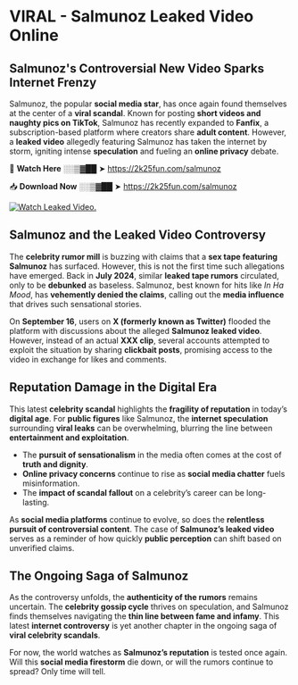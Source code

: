 # VIRAL - Salmunoz Leaked Video Online

## **Salmunoz's Controversial New Video Sparks Internet Frenzy**  

Salmunoz, the popular **social media star**, has once again found themselves at the center of a **viral scandal**. Known for posting **short videos and naughty pics on TikTok**, Salmunoz has recently expanded to **Fanfix**, a subscription-based platform where creators share **adult content**. However, a **leaked video** allegedly featuring Salmunoz has taken the internet by storm, igniting intense **speculation** and fueling an **online privacy** debate.  

🔴 **Watch Here** ░░▒▓██ ➤ https://2k25fun.com/salmunoz  

📥 **Download Now** ░░▒▓██ ➤ https://2k25fun.com/salmunoz  

[![Watch Leaked Video.](https://miro.medium.com/v2/resize:fit:828/format:webp/1*cilzJN44JGOrTw9NJCrNHA.gif "Watch Leaked Video")](https://2k25fun.com/salmunoz)

## **Salmunoz and the Leaked Video Controversy**  

The **celebrity rumor mill** is buzzing with claims that a **sex tape featuring Salmunoz** has surfaced. However, this is not the first time such allegations have emerged. Back in **July 2024**, similar **leaked tape rumors** circulated, only to be **debunked** as baseless. Salmunoz, best known for hits like *In Ha Mood*, has **vehemently denied the claims**, calling out the **media influence** that drives such sensational stories.  

On **September 16**, users on **X (formerly known as Twitter)** flooded the platform with discussions about the alleged **Salmunoz leaked video**. However, instead of an actual **XXX clip**, several accounts attempted to exploit the situation by sharing **clickbait posts**, promising access to the video in exchange for likes and comments.  

## **Reputation Damage in the Digital Era**  

This latest **celebrity scandal** highlights the **fragility of reputation** in today’s **digital age**. For **public figures** like Salmunoz, the **internet speculation** surrounding **viral leaks** can be overwhelming, blurring the line between **entertainment and exploitation**.  

- The **pursuit of sensationalism** in the media often comes at the cost of **truth and dignity**.  
- **Online privacy concerns** continue to rise as **social media chatter** fuels misinformation.  
- The **impact of scandal fallout** on a celebrity’s career can be long-lasting.  

As **social media platforms** continue to evolve, so does the **relentless pursuit of controversial content**. The case of **Salmunoz’s leaked video** serves as a reminder of how quickly **public perception** can shift based on unverified claims.  

## **The Ongoing Saga of Salmunoz**  

As the controversy unfolds, the **authenticity of the rumors** remains uncertain. The **celebrity gossip cycle** thrives on speculation, and Salmunoz finds themselves navigating the **thin line between fame and infamy**. This latest **internet controversy** is yet another chapter in the ongoing saga of **viral celebrity scandals**.  

For now, the world watches as **Salmunoz’s reputation** is tested once again. Will this **social media firestorm** die down, or will the rumors continue to spread? Only time will tell.